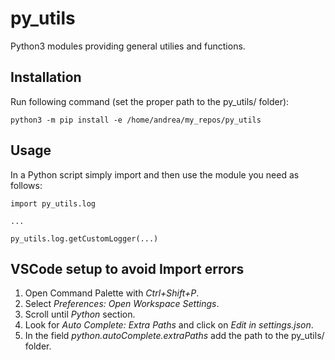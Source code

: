 # py_utils

Python3 modules providing general utilies and functions.

## Installation

Run following command (set the proper path to the py_utils/ folder):

``` 
python3 -m pip install -e /home/andrea/my_repos/py_utils
``` 

## Usage

In a Python script simply import and then use the module you need as follows:

``` 
import py_utils.log

...

py_utils.log.getCustomLogger(...)
``` 


## VSCode setup to avoid Import errors

1. Open Command Palette with _Ctrl+Shift+P_.
2. Select _Preferences: Open Workspace Settings_.
3. Scroll until _Python_ section.
4. Look for _Auto Complete: Extra Paths_ and click on _Edit in settings.json_.
5. In the field _python.autoComplete.extraPaths_ add the path to the py_utils/ folder.